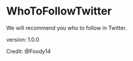 # WhoToFollowTwitter

We will recommend you who to follow in Twitter.

version: 1.0.0

Credit: @Foody14
